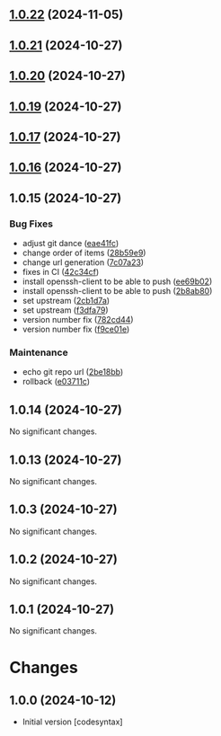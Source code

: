 

## [1.0.22](https://gitlab.com/codesyntax/deporeibar-baietz-312/compare/1.0.21...1.0.22) (2024-11-05)

## [1.0.21](https://gitlab.com/codesyntax/deporeibar-baietz-312/compare/1.0.20...1.0.21) (2024-10-27)

## [1.0.20](https://gitlab.com/codesyntax/deporeibar-baietz-312/compare/1.0.19...1.0.20) (2024-10-27)

## [1.0.19](https://gitlab.com/codesyntax/deporeibar-baietz-312/compare/1.0.17...1.0.19) (2024-10-27)

## [1.0.17](https://gitlab.com/codesyntax/deporeibar-baietz-312/compare/1.0.16...1.0.17) (2024-10-27)

## [1.0.16](https://gitlab.com/codesyntax/deporeibar-baietz-312/compare/1.0.15...1.0.16) (2024-10-27)

## 1.0.15 (2024-10-27)

### Bug Fixes

* adjust git dance ([eae41fc](https://gitlab.com/codesyntax/deporeibar-baietz-312/commit/eae41fc6b49fabc4ae8e3c1d043576e352900a2e))
* change order of items ([28b59e9](https://gitlab.com/codesyntax/deporeibar-baietz-312/commit/28b59e93c1f2065c8cfbf597deef34cdd5181af4))
* change url generation ([7c07a23](https://gitlab.com/codesyntax/deporeibar-baietz-312/commit/7c07a2324f2f8c3a88dcfe729ac695deaebc8803))
* fixes in CI ([42c34cf](https://gitlab.com/codesyntax/deporeibar-baietz-312/commit/42c34cfcba3006345ea61d5b385878a152bc4434))
* install openssh-client to be able to push ([ee69b02](https://gitlab.com/codesyntax/deporeibar-baietz-312/commit/ee69b0205e345ab665ddfd195379d7a959c5ad17))
* install openssh-client to be able to push ([2b8ab80](https://gitlab.com/codesyntax/deporeibar-baietz-312/commit/2b8ab80bdd19ba8c8df54e4918f5559fe5577b0e))
* set upstream ([2cb1d7a](https://gitlab.com/codesyntax/deporeibar-baietz-312/commit/2cb1d7a7f877a069da2f96b42c478dff323d8280))
* set upstream ([f3dfa79](https://gitlab.com/codesyntax/deporeibar-baietz-312/commit/f3dfa79d07211b72613f3211cbf44c5ea1757afe))
* version number fix ([782cd44](https://gitlab.com/codesyntax/deporeibar-baietz-312/commit/782cd441cd91aa7667802ad4a57c03125387dea7))
* version number fix ([f9ce01e](https://gitlab.com/codesyntax/deporeibar-baietz-312/commit/f9ce01eeca2c449f41f003e1277e5b273cdd41f4))

### Maintenance

* echo git repo url ([2be18bb](https://gitlab.com/codesyntax/deporeibar-baietz-312/commit/2be18bb68b5744066c7921e6a74cb9bb258c893e))
* rollback ([e03711c](https://gitlab.com/codesyntax/deporeibar-baietz-312/commit/e03711c389859ec60893849bab67aced4f80da8f))

## 1.0.14 (2024-10-27)

No significant changes.


## 1.0.13 (2024-10-27)

No significant changes.


## 1.0.3 (2024-10-27)

No significant changes.


## 1.0.2 (2024-10-27)

No significant changes.


## 1.0.1 (2024-10-27)

No significant changes.


# Changes

## 1.0.0 (2024-10-12)

- Initial version [codesyntax]
